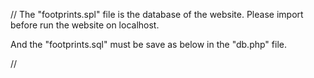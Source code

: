//
The "footprints.spl" file is the database of the website. Please import before run the website on localhost.

And the "footprints.sql" must be save as below in the "db.php" file.

  <?php

  $con = mysqli_connect("localhost","root","","footprints");

  ?> 
//
